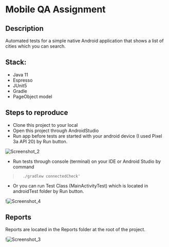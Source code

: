 # Mobile QA Assignment

## Description
Automated tests for a simple native Android application that shows a list of cities which you can search.
## Stack:
- Java 11
- Espresso
- JUnit5
- Gradle
- PageObject model

## Steps to reproduce
- Clone this project to your local
- Open this project through AndroidStudio
- Run app before tests are started with your android device (I used Pixel 3a API 20) by Run button.

![Screenshot_2](https://user-images.githubusercontent.com/83962883/181755502-654bf2ab-02c8-4d2a-a031-be586b768e37.png)

- Run tests through console (terminal) on your IDE or Android Studio by command

> ```   ./gradlew connectedCheck'  ```

- Or you can run Test Class (MainActivityTest) which is located in androidTest folder by Run button.

!![Screenshot_4](https://user-images.githubusercontent.com/83962883/183089983-a0ea7b1b-c30c-4093-b1d6-9e447e4dce6e.png)

## Reports
Reports are located in the Reports folder at the root of the project. 

!![Screenshot_3](https://user-images.githubusercontent.com/83962883/183088973-286ed73d-1822-4ccf-b814-b93071ae1bc7.png)



